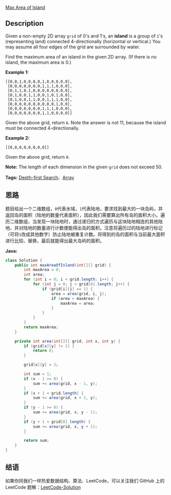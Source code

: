 [Max Area of Island][title]

## Description

Given a non-empty 2D array `grid` of 0's and 1's, an **island** is a group of `1`'s (representing land) connected 4-directionally (horizontal or vertical.) You may assume all four edges of the grid are surrounded by water.

Find the maximum area of an island in the given 2D array. (If there is no island, the maximum area is 0.)

**Example 1:**

```
[[0,0,1,0,0,0,0,1,0,0,0,0,0],
 [0,0,0,0,0,0,0,1,1,1,0,0,0],
 [0,1,1,0,1,0,0,0,0,0,0,0,0],
 [0,1,0,0,1,1,0,0,1,0,1,0,0],
 [0,1,0,0,1,1,0,0,1,1,1,0,0],
 [0,0,0,0,0,0,0,0,0,0,1,0,0],
 [0,0,0,0,0,0,0,1,1,1,0,0,0],
 [0,0,0,0,0,0,0,1,1,0,0,0,0]]
```

Given the above grid, return `6`. Note the answer is not 11, because the island must be connected 4-directionally.

**Example 2:**

```
[[0,0,0,0,0,0,0,0]]
```

Given the above grid, return `0`.

**Note:** The length of each dimension in the given `grid` does not exceed 50.

**Tags:** [Depth-first Search](https://leetcode.com/tag/depth-first-search/)、[Array](https://leetcode.com/tag/array/)

## 思路

题目给出一个二维数组，`0`代表水域，`1`代表陆地，要求找到最大的一块岛屿，并返回岛的面积（陆地的数量代表面积），因此我们需要算出所有岛的面积大小。遍历二维数组，当发现一块陆地时，通过递归的方式遍历与这块陆地相连的其他陆地，并对陆地的数量进行计数便能得出岛的面积。注意将遍历过的陆地进行标记（可将`1`改成其他数字）防止陆地被重复计数。将得到的岛的面积与当前最大面积进行比较、替换，最后就能得出最大岛屿的面积。

**Java:**

```java
class Solution {
    public int maxAreaOfIsland(int[][] grid) {
        int maxArea = 0;
        int area;
        for (int i = 0; i < grid.length; i++) {
            for (int j = 0; j < grid[0].length; j++) {
                if (grid[i][j] == 1) {
                    area = area(grid, i, j);
                    if (area > maxArea) {
                        maxArea = area;
                    }
                }
            }
        }
        return maxArea;
    }

    private int area(int[][] grid, int x, int y) {
        if (grid[x][y] != 1) {
            return 0;
        }

        grid[x][y] = 2;

        int sum = 1;
        if (x - 1 >= 0) {
            sum += area(grid, x - 1, y);
        }
        if (x + 1 < grid.length) {
            sum += area(grid, x + 1, y);
        }
        if (y - 1 >= 0) {
            sum += area(grid, x, y - 1);
        }
        if (y + 1 < grid[0].length) {
            sum += area(grid, x, y + 1);
        }

        return sum;
    }
}
```

## 结语

如果你同我们一样热爱数据结构、算法、LeetCode，可以关注我们 GitHub 上的 LeetCode 题解：[LeetCode-Solution][ls]

[title]: https://leetcode.com/problems/max-area-of-island/description/
[ls]: https://github.com/RichCodersAndMe/LeetCode-Solution